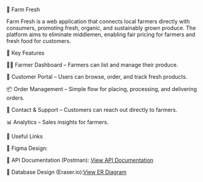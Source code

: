 🥬 Farm Fresh

Farm Fresh is a web application that connects local farmers directly with consumers, promoting fresh, organic, and sustainably grown produce. The platform aims to eliminate middlemen, enabling fair pricing for farmers and fresh food for customers.

🌟 Key Features

🧑‍🌾 Farmer Dashboard – Farmers can list and manage their produce.

🛒 Customer Portal – Users can browse, order, and track fresh products.

📦 Order Management – Simple flow for placing, processing, and delivering orders.

💬 Contact & Support – Customers can reach out directly to farmers.

📊 Analytics – Sales insights for farmers.


🔗 Useful Links

🎨 Figma Design: 

📘 API Documentation (Postman): [View API Documentation](https://documenter.getpostman.com/view/31586344/2sB2x2Htg1)

🧩 Database Design (Eraser.io):[View ER Diagram](https://app.eraser.io/workspace/i9YHmrOdwWsmSpSkrFOF)

